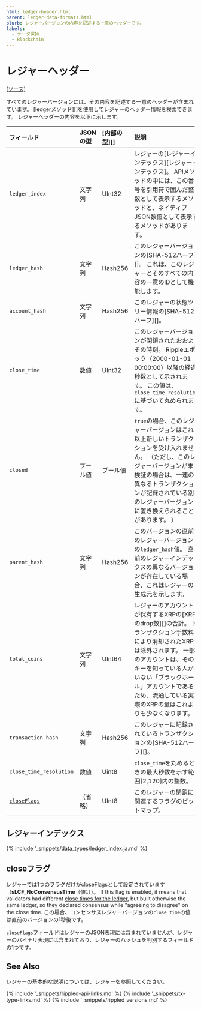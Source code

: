 ```yaml
---
html: ledger-header.html
parent: ledger-data-formats.html
blurb: レジャーバージョンの内容を記述する一意のヘッダーです。
labels:
  - データ保持
  - Blockchain
---
```


# レジャーヘッダー
[[ソース]](https://github.com/ripple/rippled/blob/master/src/ripple/ledger/ReadView.h#L71 "Source")

すべてのレジャーバージョンには、その内容を記述する一意のヘッダーが含まれています。 \[ledgerメソッド\]\[\]を使用してレジャーのヘッダー情報を検索できます。 レジャーヘッダーの内容を以下に示します。

| フィールド                        | JSONの型 | \[内部の型\]\[\] | 説明                                                                                                                                                |
|:---------------------------- |:------ |:------------ |:------------------------------------------------------------------------------------------------------------------------------------------------- |
| `ledger_index`               | 文字列    | UInt32       | レジャーの\[レジャーインデックス\]\[レジャーインデックス\]。 APIメソッドの中には、この番号を引用符で囲んだ整数として表示するメソッドと、ネイティブJSON数値として表示するメソッドがあります。                                            |
| `ledger_hash`                | 文字列    | Hash256      | このレジャーバージョンの\[SHA-512ハーフ\]\[\]。 これは、このレジャーとそのすべての内容の一意のIDとして機能します。                                                                                |
| `account_hash`               | 文字列    | Hash256      | このレジャーの状態ツリー情報の\[SHA-512ハーフ\]\[\]。                                                                                                                |
| `close_time`                 | 数値     | UInt32       | このレジャーバージョンが閉鎖されたおおよその時刻。 Rippleエポック（2000-01-01 00:00:00）以降の経過秒数として示されます。 この値は、`close_time_resolution`に基づいて丸められます。                                |
| `closed`                     | ブール値   | ブール値         | `true`の場合、このレジャーバージョンはこれ以上新しいトランザクションを受け入れません。 （ただし、このレジャーバージョンが未検証の場合は、一連の異なるトランザクションが記録されている別のレジャーバージョンに置き換えられることがあります。 ）                       |
| `parent_hash`                | 文字列    | Hash256      | このバージョンの直前のレジャーバージョンの`ledger_hash`値。 直前のレジャーインデックスの異なるバージョンが存在している場合、これはレジャーの生成元を示します。                                                            |
| `total_coins`                | 文字列    | UInt64       | レジャーのアカウントが保有するXRPの\[XRPのdrop数\]\[\]の合計。 トランザクション手数料により消却されたXRPは除外されます。 一部のアカウントは、そのキーを知っている人がいない「ブラックホール」アカウントであるため、流通している実際のXRPの量はこれよりも少なくなります。 |
| `transaction_hash`           | 文字列    | Hash256      | このレジャーに記録されているトランザクションの\[SHA-512ハーフ\]\[\]。                                                                                                        |
| `close_time_resolution`      | 数値     | Uint8        | `close_time`を丸めるときの最大秒数を示す範囲[2,120]内の整数。                                                                                                          |
| [`closeFlags`](#close-flags) | （省略）   | UInt8        | このレジャーの閉鎖に関連するフラグのビットマップ。                                                                                                                         |


## レジャーインデックス
{% include '_snippets/data_types/ledger_index.ja.md' %}
<!--{#_ #}-->


## closeフラグ

レジャーでは1つのフラグだけがcloseFlagsとして設定されています（**sLCF_NoConsensusTime**（値`1`））。 If this flag is enabled, it means that validators had different [close times for the ledger](ledgers.html#ledger-close-times), but built otherwise the same ledger, so they declared consensus while "agreeing to disagree" on the close time. この場合、コンセンサスレジャーバージョンの`close_time`の値は直前のバージョンの1秒後です。

`closeFlags`フィールドはレジャーのJSON表現には含まれていませんが、レジャーのバイナリ表現には含まれており、レジャーのハッシュを判別するフィールドの1つです。


## See Also

レジャーの基本的な説明については、[レジャー](ledgers.html)を参照してください。


<!--{# common link defs #}-->
{% include '_snippets/rippled-api-links.md' %}
{% include '_snippets/tx-type-links.md' %}
{% include '_snippets/rippled_versions.md' %}

